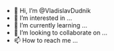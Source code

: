 - 👋 Hi, I’m @VladislavDudnik
- 👀 I’m interested in ...
- 🌱 I’m currently learning ...
- 💞️ I’m looking to collaborate on ...
- 📫 How to reach me ...

<!---
VladislavDudnik/VladislavDudnik is a ✨ special ✨ repository because its `README.md` (this file) appears on your GitHub profile.
You can click the Preview link to take a look at your changes.
--->
